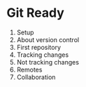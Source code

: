 # Git Ready

1. Setup
2. About version control
3. First repository
4. Tracking changes
5. Not tracking changes
6. Remotes
7. Collaboration
